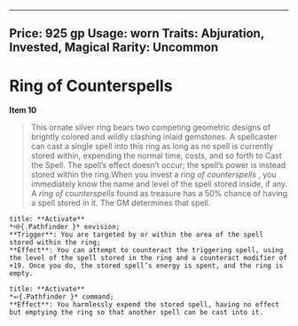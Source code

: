 
---
Price: 925 gp
Usage: worn
Traits: Abjuration, Invested, Magical
Rarity: Uncommon
---

# Ring of Counterspells

**Item 10**

> This ornate silver ring bears two competing geometric designs of brightly colored and wildly clashing inlaid gemstones. A spellcaster can cast a single spell into this ring as long as no spell is currently stored within, expending the normal time, costs, and so forth to Cast the Spell. The spell’s effect doesn’t occur; the spell’s power is instead stored within the ring.When you invest a *ring of counterspells* , you immediately know the name and level of the spell stored inside, if any. A *ring of counterspells* found as treasure has a 50% chance of having a spell stored in it. The GM determines that spell.

```ad-embed-ability
title: **Activate**
*⬲{.Pathfinder }* envision; 
**Trigger**: You are targeted by or within the area of the spell stored within the ring;
**Effect**: You can attempt to counteract the triggering spell, using the level of the spell stored in the ring and a counteract modifier of +19. Once you do, the stored spell’s energy is spent, and the ring is empty.

```

```ad-embed-ability
title: **Activate**
*⬻{.Pathfinder }* command; 
**Effect**: You harmlessly expend the stored spell, having no effect but emptying the ring so that another spell can be cast into it.

```

